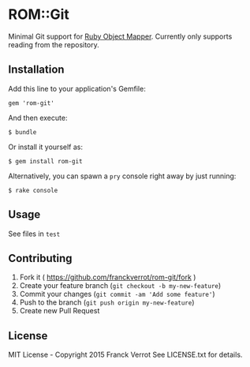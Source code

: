 # ROM::Git

Minimal Git support for [Ruby Object Mapper](https://github.com/rom-rb/rom).
Currently only supports reading from the repository.


## Installation

Add this line to your application's Gemfile:

    gem 'rom-git'

And then execute:

    $ bundle

Or install it yourself as:

    $ gem install rom-git

Alternatively, you can spawn a `pry` console right away by just running:

    $ rake console


## Usage

See files in `test`

## Contributing

1. Fork it ( https://github.com/franckverrot/rom-git/fork )
2. Create your feature branch (`git checkout -b my-new-feature`)
3. Commit your changes (`git commit -am 'Add some feature'`)
4. Push to the branch (`git push origin my-new-feature`)
5. Create new Pull Request

## License

MIT License - Copyright 2015 Franck Verrot
See LICENSE.txt for details.
